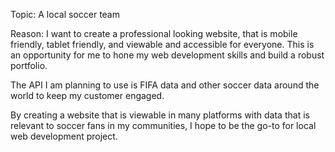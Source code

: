 Topic: A local soccer team

Reason: I want to create a professional looking website, that is mobile friendly, tablet friendly, and viewable and accessible for everyone. This is an opportunity for me to hone my web development skills and build a robust portfolio.

The API I am planning to use is FIFA data and other soccer data around the world to keep my customer engaged. 

By creating a website that is viewable in many platforms with data that is relevant to soccer fans in my communities, I hope to be the go-to for local web development project.
